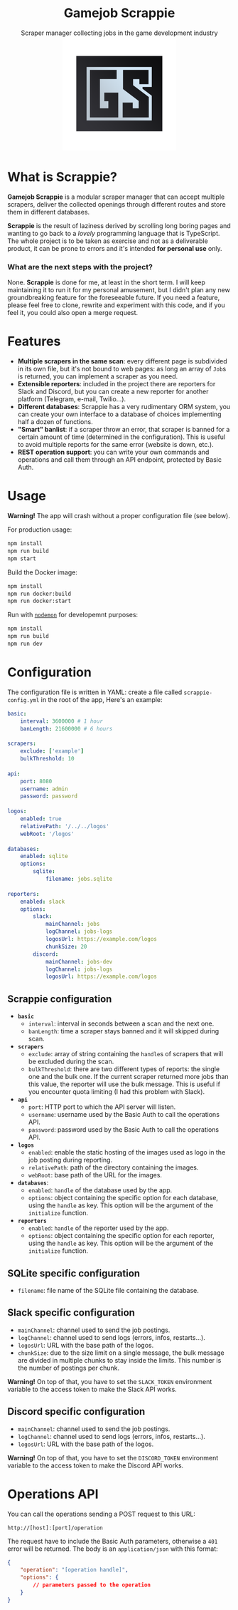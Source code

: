 <h1 align="center">Gamejob Scrappie</h1>
<div align="center">
    Scraper manager collecting jobs in the game development industry
</div>
<div align="center">
    <img src="images/logo.png" width="256">
</div>

# What is Scrappie?
**Gamejob Scrappie** is a modular scraper manager that can accept multiple scrapers, deliver the collected openings through different routes and store them in different databases.

**Scrappie** is the result of laziness derived by scrolling long boring pages and wanting to go back to a *lovely* programming language that is TypeScript. The whole project is to be taken as exercise and not as a deliverable product, it can be prone to errors and it's intended **for personal use** only.

### What are the next steps with the project?
None. **Scrappie** is done for me, at least in the short term. I will keep maintaining it to run it for my personal amusement, but I didn't plan any new groundbreaking feature for the foreseeable future. If you need a feature, please feel free to clone, rewrite and experiment with this code, and if you feel it, you could also open a merge request.

# Features
- **Multiple scrapers in the same scan**: every different page is subdivided in its own file, but it's not bound to web pages: as long an array of `Job`s is returned, you can implement a scraper as you need.
- **Extensible reporters**: included in the project there are reporters for Slack and Discord, but you can create a new reporter for another platform (Telegram, e-mail, Twilio...).
- **Different databases**: Scrappie has a very rudimentary ORM system, you can create your own interface to a database of choices implementing half a dozen of functions.
- **"Smart" banlist**: if a scraper throw an error, that scraper is banned for a certain amount of time (determined in the configuration). This is useful to avoid multiple reports for the same error (website is down, etc.).
- **REST operation support**: you can write your own commands and operations and call them through an API endpoint, protected by Basic Auth.

# Usage

**Warning!** The app will crash without a proper configuration file (see below).

For production usage:
```bash
npm install
npm run build
npm start
```

Build the Docker image:
```bash
npm install
npm run docker:build
npm run docker:start
```

Run with [`nodemon`](https://www.npmjs.com/package/nodemon) for developemnt purposes:
```bash
npm install
npm run build
npm run dev
```

# Configuration

The configuration file is written in YAML: create a file called `scrappie-config.yml` in the root of the app, Here's an example:

```yaml
basic:
    interval: 3600000 # 1 hour
    banLength: 21600000 # 6 hours

scrapers:
    exclude: ['example']
    bulkThreshold: 10

api:
    port: 8080
    username: admin
    password: password

logos:
    enabled: true
    relativePath: '/../../logos'
    webRoot: '/logos'

databases:
    enabled: sqlite
    options:
        sqlite:
            filename: jobs.sqlite

reporters:
    enabled: slack
    options:
        slack:
            mainChannel: jobs
            logChannel: jobs-logs
            logosUrl: https://example.com/logos
            chunkSize: 20
        discord:
            mainChannel: jobs-dev
            logChannel: jobs-logs
            logosUrl: https://example.com/logos

```
## Scrappie configuration

- **`basic`**
    - `interval`: interval in seconds between a scan and the next one.
    - `banLength`: time a scraper stays banned and it will skipped during scan.
- **`scrapers`**
    - `exclude`: array of string containing the `handle`s of scrapers that will be excluded during the scan.
    - `bulkThreshold`: there are two different types of reports: the single one and the bulk one. If the current scraper returned more jobs than this value, the reporter will use the bulk message. This is useful if you encounter quota limiting (I had this problem with Slack).
- **`api`**
    - `port`: HTTP port to which the API server will listen.
    - `username`: username used by the Basic Auth to call the operations API.
    - `password`: password used by the Basic Auth to call the operations API.
- **`logos`**
    - `enabled`: enable the static hosting of the images used as logo in the job posting during reporting.
    - `relativePath`: path of the directory containing the images.
    - `webRoot`: base path of the URL for the images.
- **`databases`**:
    - `enabled`: `handle` of the database used by the app.
    - `options`: object containing the specific option for each database, using the `handle` as key. This option will be the argument of the `initialize` function.
- **`reporters`**
    - `enabled`: `handle` of the reporter used by the app.
    - `options`: object containing the specific option for each reporter, using the `handle` as key. This option will be the argument of the `initialize` function.

## SQLite specific configuration
- `filename`: file name of the SQLite file containing the database.

## Slack specific configuration
- `mainChannel`: channel used to send the job postings.
- `logChannel`: channel used to send logs (errors, infos, restarts...).
- `logosUrl`: URL with the base path of the logos.
- `chunkSize`: due to the size limit on a single message, the bulk message are divided in multiple chunks to stay inside the limits. This number is the number of postings per chunk.

**Warning!** On top of that, you have to set the `SLACK_TOKEN` environment variable to the access token to make the Slack API works.

## Discord specific configuration

- `mainChannel`: channel used to send the job postings.
- `logChannel`: channel used to send logs (errors, infos, restarts...).
- `logosUrl`: URL with the base path of the logos.

**Warning!** On top of that, you have to set the `DISCORD_TOKEN` environment variable to the access token to make the Discord API works.

# Operations API
You can call the operations sending a POST request to this URL:

```
http://[host]:[port]/operation
```

The request have to include the Basic Auth parameters, otherwise a `401` error will be returned.
The body is an `application/json` with this format:

```json
{
	"operation": "[operation handle]",
	"options": {
        // parameters passed to the operation
	}
}
```
